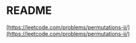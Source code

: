 # README

[https://leetcode.com/problems/permutations-ii/](https://leetcode.com/problems/permutations-ii/)

